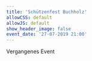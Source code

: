 ```yaml
---
title: 'Schützenfest Buchholz'
allowCSS: default
allowJS: default
show_header_image: false
event_date: '27-07-2019 21:00'
---
```


Vergangenes Event
